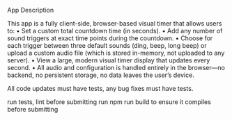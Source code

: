 App Description

This app is a fully client-side, browser-based visual timer that allows users to:
	•	Set a custom total countdown time (in seconds).
	•	Add any number of sound triggers at exact time points during the countdown.
	•	Choose for each trigger between three default sounds (ding, beep, long beep) or upload a custom audio file (which is stored in-memory, not uploaded to any server).
	•	View a large, modern visual timer display that updates every second.
	•	All audio and configuration is handled entirely in the browser—no backend, no persistent storage, no data leaves the user’s device.


All code updates must have tests, any bug fixes must have tests. 

run tests, lint before submitting
run npm run build to ensure it compiles before submitting

